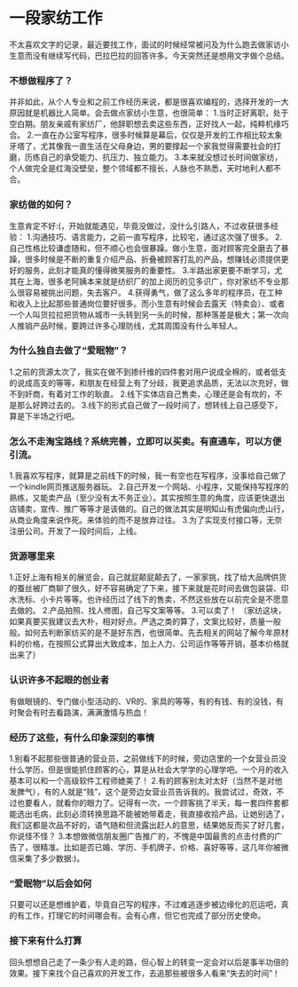 # 一段家纺工作

不太喜欢文字的记录，最近要找工作，面试的时候经常被问及为什么跑去做家访小生意而没有继续写代码，巴拉巴拉的回答许多。今天突然还是想用文字做个总结。

### 不想做程序了？

并非如此，从个人专业和之前工作经历来说，都是很喜欢编程的，选择开发的一大原因就是机器比人简单。会去做点家纺小生意，也很简单：
1.当时正好离职，处于空白期。朋友亲戚有家纺厂，他辞职想去卖这些东西，正好找人一起，纯粹机缘巧合。
2.一直在办公室写程序，很多时候算是幕后，仅仅是开发的工作相比较太象牙塔了，尤其像我一直生活在父母身边，男的要撑起一个家我觉得需要社会的打磨，历练自己的承受能力、抗压力、独立能力。
3.本来就没想过长时间做家纺，个人做完全是红海没壁垒，整个领域都不擅长，人脉也不熟悉，天时地利人都不合。

### 家纺做的如何？

生意肯定不好:(，开始就能遇见，毕竟没做过，没什么引路人，不过收获很多经验：
1.沟通技巧、语言能力，之前一直写程序，比较宅，通过这次强了很多。
2.自己性格比较谦虚随和，但不顺心也会很暴躁。做小生意，面对顾客完全磨去了暴躁，很多时候是不断的重复介绍产品、折叠被顾客打乱的产品，想赚钱必须提供更好的服务，此刻才能真的懂得微笑服务的重要性。
3.半路出家更要不断学习，尤其在上海，很多老阿姨本来就是纺织厂的加上阅历的见多识广，你对家纺不专业那么很容易被挑出问题，失去客户。
4.获得勇气，做了这么多年的程序员，在工种和收入上比起那些普通岗位要好很多。而小生意有时候会去露天（特卖会）、或者一个人叫货拉拉把货物从城市一头转到另一头的时候，那种落差是极大；第一次向人推销产品时候，要跨过许多心理防线，尤其周围没有什么年轻人。

### 为什么独自去做了“爱眠物”？

1.之前的货源太次了，我实在做不到掺纤维的四件套对用户说成全棉的，或者低支的说成高支的等等，和朋友在经营上有了分歧，我更追求品质，无法以次充好，做不到奸商，有着对工作的耿直。
2.线下实体店自己售卖，心理还是会有坎的，不是那么好跨过去的。
3.线下的形式自己做了一段时间了，想转线上自己感受下，算是下半场之行吧。

### 怎么不走淘宝路线？系统完善，立即可以买卖。有直通车，可以方便引流。

1.我喜欢写程序，就算是之前线下的时候，我一有空也在写程序，没事给自己做了一个kindle网页推送服务器玩。
2.自己开发一个网站、小程序，又能保持写程序的熟练，又能卖产品（至少没有太不务正业）。其实按照生意的角度，应该更快退出店铺卖，宣传、推广等等才是该做的。自己的做法其实是明知山有虎偏向虎山行，从商业角度来说作死。来体验的而不是放弃过往。
3.为了实现支付接口等，无奈注册公司。开发了一段时间后，上线。

### 货源哪里来

1.正好上海有相关的展览会，自己就屁颠屁颠去了，一家家挑，找了给大品牌供货的蚕丝被厂商聊了很久，好不容易确定了下来，接下来就是花时间去做包装袋、印水洗标、小卡片等等。也许经历过了线下的售卖，不然这些放在以前完全是不愿意去做的。
2.产品拍照、找人修图，自己写文案等等。
3.可以卖了！
（家纺这块，如果真要买我建议去大朴，相对好点。严选之类的算了，文案比较好，质量一般般。如何去判断家纺买的是不是好东西，也很简单。先去相关的网站了解今年原材料的价格，在按照公式算出大致成本，加上人力、公司运作等等开销，基本价格就出来了）

### 认识许多不起眼的创业者

有做眼镜的、专门做小型活动的、VR的、家具的等等，有的有钱、有的没钱，有时聚会有时去看路演，满满激情与热血！

### 经历了这些，有什么印象深刻的事情

1.别看不起那些很普通的营业员，之前做线下的时候，旁边店里的一个女营业员没什么学历，但是很能抓住顾客的心，算是从社会大学学的心理学吧。一个月的收入基本可以和一个高级软件工程师媲美了！
2.有的顾客别太对太好（当然不是对他发脾气），有的人就是“贱”，这个是旁边女营业员告诉我的。我尝试过，奇效，不过也要看人，就看你的眼力了。记得有一次，一个顾客挑了半天，每一套四件套都能选出毛病，此刻必须转换思路不能被她带着走，我直接收拾产品，让她别选了，我们这都是次品不好的，语气随和但流露出赶人的意思，结果她反而买了好几套，你说怪不怪？
3.本想做微信朋友圈广告推广的，不愧是中国最贵的点击付费的广告了，很精准。比如是否已婚、学历、手机牌子、价格、喜好等等，这几年你被微信采集了多少数据:)。

### “爱眠物”以后会如何

只要可以还是想维护着，毕竟自己写的程序，不过难逃逐步被边缘化的厄运吧，真的有工作，打理它的时间哪会有。会有心疼，但它也完成了部分历史使命。

### 接下来有什么打算

回头想想自己走了一条少有人走的路，但心智上的转变一定会对以后是事半功倍的效果。接下来找个自己喜欢的开发工作，去追那些被很多人看来“失去的时间”！

